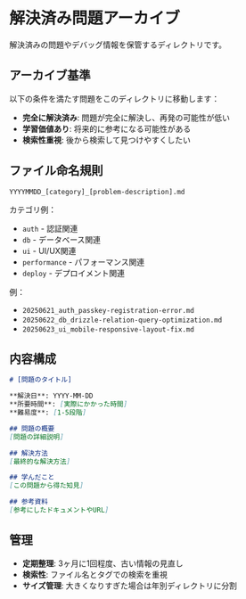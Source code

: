 # 解決済み問題アーカイブ

解決済みの問題やデバッグ情報を保管するディレクトリです。

## アーカイブ基準

以下の条件を満たす問題をこのディレクトリに移動します：

- **完全に解決済み**: 問題が完全に解決し、再発の可能性が低い
- **学習価値あり**: 将来的に参考になる可能性がある
- **検索性重視**: 後から検索して見つけやすくしたい

## ファイル命名規則

```
YYYYMMDD_[category]_[problem-description].md
```

カテゴリ例：
- `auth` - 認証関連
- `db` - データベース関連
- `ui` - UI/UX関連
- `performance` - パフォーマンス関連
- `deploy` - デプロイメント関連

例：
- `20250621_auth_passkey-registration-error.md`
- `20250622_db_drizzle-relation-query-optimization.md`
- `20250623_ui_mobile-responsive-layout-fix.md`

## 内容構成

```markdown
# [問題のタイトル]

**解決日**: YYYY-MM-DD
**所要時間**: [実際にかかった時間]
**難易度**: [1-5段階]

## 問題の概要
[問題の詳細説明]

## 解決方法
[最終的な解決方法]

## 学んだこと
[この問題から得た知見]

## 参考資料
[参考にしたドキュメントやURL]
```

## 管理

- **定期整理**: 3ヶ月に1回程度、古い情報の見直し
- **検索性**: ファイル名とタグでの検索を重視
- **サイズ管理**: 大きくなりすぎた場合は年別ディレクトリに分割